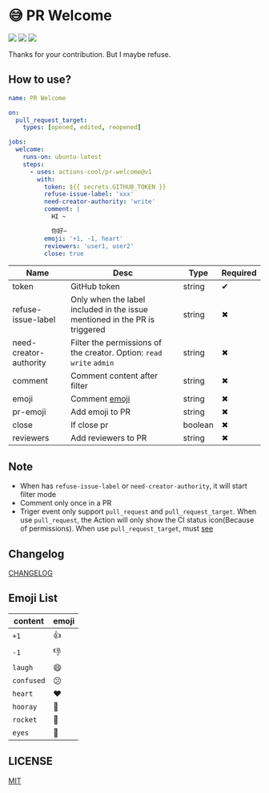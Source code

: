 # 😅 PR Welcome

![](https://img.shields.io/github/workflow/status/actions-cool/pr-welcome/CI?style=flat-square)
[![](https://img.shields.io/badge/marketplace-pr--welcome-blueviolet?style=flat-square)](https://github.com/marketplace/actions/pr-welcome)
[![](https://img.shields.io/github/v/release/actions-cool/pr-welcome?style=flat-square&color=orange)](https://github.com/actions-cool/pr-welcome/releases)

Thanks for your contribution. But I maybe refuse.

## How to use?

```yml
name: PR Welcome

on:
  pull_request_target:
    types: [opened, edited, reopened]

jobs:
  welcome:
    runs-on: ubuntu-latest
    steps:
      - uses: actions-cool/pr-welcome@v1
        with:
          token: ${{ secrets.GITHUB_TOKEN }}
          refuse-issue-label: 'xxx'
          need-creator-authority: 'write'
          comment: |
            HI ~

            你好~
          emoji: '+1, -1, heart'
          reviewers: 'user1, user2'
          close: true
```

| Name | Desc | Type | Required |
| -- | -- | -- | -- |
| token | GitHub token | string | ✔ |
| refuse-issue-label | Only when the label included in the issue mentioned in the PR is triggered | string | ✖ |
| need-creator-authority | Filter the permissions of the creator. Option: `read` `write` `admin` | string | ✖ |
| comment | Comment content after filter | string | ✖ |
| emoji | Comment [emoji](#emoji-list) | string | ✖ |
| pr-emoji | Add emoji to PR | string | ✖ |
| close | If close pr | boolean | ✖ |
| reviewers | Add reviewers to PR | string | ✖ |

## Note

- When has `refuse-issue-label` or `need-creator-authority`, it will start filter mode
- Comment only once in a PR
- Triger event only support `pull_request` and `pull_request_target`. When use `pull_request`, the Action will only show the CI status icon(Because of permissions). When use `pull_request_target`, must [see](https://docs.github.com/en/actions/reference/events-that-trigger-workflows#pull_request_target)

## Changelog

[CHANGELOG](./CHANGELOG.md)

## Emoji List

| content | emoji |
| -- | -- |
| `+1` | 👍 |
| `-1` | 👎 |
| `laugh` | 😄 |
| `confused` | 😕 |
| `heart` | ❤️ |
| `hooray` | 🎉 |
| `rocket` | 🚀 |
| `eyes` | 👀 |

## LICENSE

[MIT](./LICENSE)
